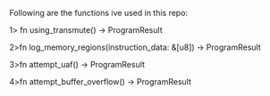 Following are the functions ive used in this repo:

1> fn using_transmute() -> ProgramResult

2>fn log_memory_regions(instruction_data: &[u8]) -> ProgramResult

3>fn attempt_uaf() -> ProgramResult 

4>fn attempt_buffer_overflow() -> ProgramResult